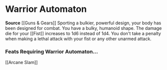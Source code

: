 ﻿---
id: '187'
name: Warrior Automaton
rarity: Common
source: '[[DATABASE/source/Guns & Gears|Guns & Gears]]'
trait: null
type: Heritage

---
# Warrior Automaton

**Source** [[Guns & Gears]]
Sporting a bulkier, powerful design, your body has been designed for combat. You have a bulky, humanoid shape. The damage die for your [[Fist]] increases to 1d6 instead of 1d4. You don't take a penalty when making a lethal attack with your fist or any other unarmed attack.

### Feats Requiring Warrior Automaton...

[[Arcane Slam]]